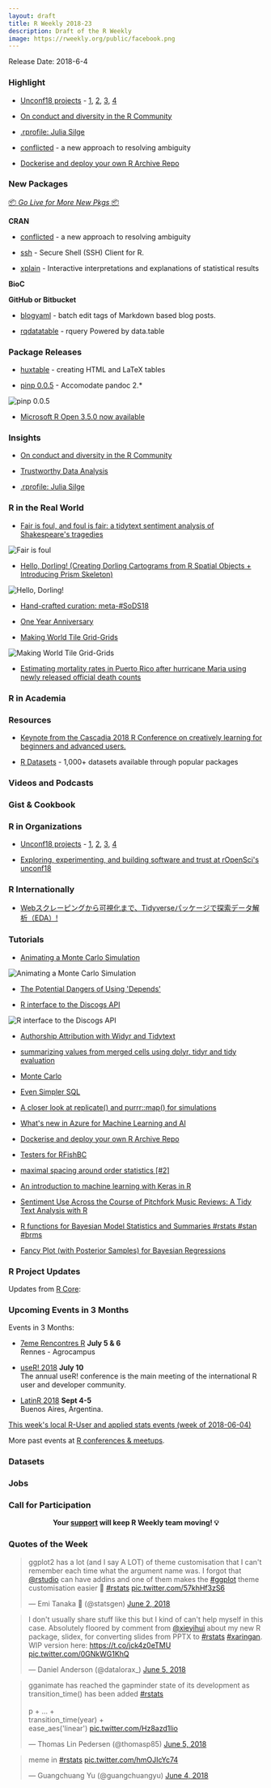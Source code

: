 ```yaml
---
layout: draft
title: R Weekly 2018-23
description: Draft of the R Weekly
image: https://rweekly.org/public/facebook.png
---
```


Release Date: 2018-6-4

###  Highlight

+ [Unconf18 projects](https://ropensci.org/blog/2018/06/08/unconf_recap_4/) - [1](https://ropensci.org/blog/2018/06/07/unconf_recap_1/), [2](https://ropensci.org/blog/2018/06/07/unconf_recap_2/), [3](https://ropensci.org/blog/2018/06/07/unconf_recap_3/), [4](https://ropensci.org/blog/2018/06/07/unconf_recap_4/)

+ [On conduct and diversity in the R Community](https://www.r-consortium.org/announcement/2018/06/07/on-conduct-and-diversity-in-the-r-community)

+ [.rprofile: Julia Silge](https://ropensci.org/blog/2018/06/08/rprofile-julia-silge/)

+ [conflicted](https://www.tidyverse.org/articles/2018/06/conflicted/) - a new approach to resolving ambiguity

+ [Dockerise and deploy your own R Archive Repo](https://rtask.thinkr.fr/blog/dockerise-and-deploy-your-own-r-archive-repo/)

###  New Packages

<p class="added-hostname"><a href="https://rweekly.org/live" target="_blank" class="externalLink">📦 <i>Go Live for More New Pkgs</i> 📦</a></p>

**CRAN**

+ [conflicted](https://www.tidyverse.org/articles/2018/06/conflicted/) - a new approach to resolving ambiguity

* [ssh](https://cran.r-project.org/web/packages/ssh/vignettes/intro.html) - Secure Shell (SSH) Client for R.

+ [xplain](https://topics-in-r.blogspot.com/2018/05/new-r-package-xplain-providing.html) - Interactive interpretations and explanations of statistical results

**BioC**


**GitHub or Bitbucket**

* [blogyaml](https://github.com/ropenscilabs/blogyaml) - batch edit tags of Markdown based blog posts.

+ [rqdatatable](http://www.win-vector.com/blog/2018/06/rqdatatable-rquery-powered-by-data-table/) - rquery Powered by data.table

### Package Releases

+ [huxtable](https://hughjonesd.github.io/huxtable/) -  creating HTML and LaTeX tables

+ [pinp 0.0.5](http://dirk.eddelbuettel.com/blog/2018/06/08#pinp_0.0.5) - Accomodate pandoc 2.*

![pinp 0.0.5](https://raw.githubusercontent.com/rweekly/image/master/2018/pinp.png)

+ [Microsoft R Open 3.5.0 now available](http://blog.revolutionanalytics.com/2018/06/microsoft-r-open-350-now-available.html)


### Insights

+ [On conduct and diversity in the R Community](https://www.r-consortium.org/announcement/2018/06/07/on-conduct-and-diversity-in-the-r-community)

+ [Trustworthy Data Analysis](https://simplystatistics.org/2018/06/04/trustworthy-data-analysis/)

+ [.rprofile: Julia Silge](https://ropensci.org/blog/2018/06/08/rprofile-julia-silge/)


### R in the Real World


+ [Fair is foul, and foul is fair: a tidytext sentiment analysis of Shakespeare's tragedies](https://peerchristensen.netlify.com/post/fair-is-foul-and-foul-is-fair-a-tidytext-entiment-analysis-of-shakespeare-s-tragedies/)

![Fair is foul](https://raw.githubusercontent.com/rweekly/image/master/2018/book-18.png)

+ [Hello, Dorling! (Creating Dorling Cartograms from R Spatial Objects + Introducing Prism Skeleton)](https://rud.is/b/2018/06/03/hello-dorling-creating-dorling-cartograms-from-r-spatial-objects-introducing-prism-skeleton/)

![Hello, Dorling!](https://raw.githubusercontent.com/rweekly/image/master/2018/dorling.png)

+ [Hand-crafted curation: meta-#SoDS18](https://maraaverick.rbind.io/2018/06/meta-sods18-a-call-to-curation/)


+ [One Year Anniversary](https://jessesadler.com/post/one-year-reflections/)

+ [Making World Tile Grid-Grids](https://rud.is/b/2018/06/07/making-world-tile-grid-grids/)

![Making World Tile Grid-Grids](https://raw.githubusercontent.com/rweekly/image/master/2018/chart2-1.png)

+ [Estimating mortality rates in Puerto Rico after hurricane Maria using newly released official death counts](https://simplystatistics.org/2018/06/08/a-first-look-at-recently-released-official-puerto-rico-death-count-data/)


###  R in Academia



###  Resources

+ [Keynote from the Cascadia 2018 R Conference on creatively learning for beginners and advanced users.](https://speakerdeck.com/apreshill/big-magic-with-r-creative-learning-beyond-fear)

+ [R Datasets](https://vincentarelbundock.github.io/Rdatasets/datasets.html) - 1,000+ datasets available through popular packages

###  Videos and Podcasts




### Gist & Cookbook




###  R in Organizations

+ [Unconf18 projects](https://ropensci.org/blog/2018/06/08/unconf_recap_4/) - [1](https://ropensci.org/blog/2018/06/07/unconf_recap_1/), [2](https://ropensci.org/blog/2018/06/07/unconf_recap_2/), [3](https://ropensci.org/blog/2018/06/07/unconf_recap_3/), [4](https://ropensci.org/blog/2018/06/07/unconf_recap_4/)


+ [Exploring, experimenting, and building software and trust at rOpenSci's unconf18](https://ropensci.org/blog/2018/06/05/unconf18/)

### R Internationally

+ [Webスクレーピングから可視化まで、Tidyverseパッケージで探索データ解析（EDA）!](https://ryo-n7.github.io/2018-06-07-global-peace-index-JP/)



###  Tutorials

+ [Animating a Monte Carlo Simulation](https://roh.engineering/post/animating-a-monte-carlo-simulation/)

![Animating a Monte Carlo Simulation](https://raw.githubusercontent.com/rweekly/image/master/2018/monte.gif)

+ [The Potential Dangers of Using 'Depends'](https://github.com/leeper/Depends)

+ [R interface to the Discogs API](https://ewen.io/2018/06/07/discogger-day-one/)

![R interface to the Discogs API](https://cdn.rawgit.com/rweekly/image/master/2018/discogger.svg)

<!--more-->

+ [Authorship Attribution with Widyr and Tidytext](http://kanishka.xyz/2018/my-first-few-open-source-contributions-authorship-attribution-of-the-federalist-papers/)

+ [summarizing values from merged cells using dplyr, tidyr and tidy evaluation](https://luisdva.github.io/rstats/unbreaking-vals/)

+ [Monte Carlo](https://rviews.rstudio.com/2018/06/05/monte-carlo/)


+ [Even Simpler SQL](https://www.johnmackintosh.com/2018-06-03-even-simpler-sql/)

+ [A closer look at replicate() and purrr::map() for simulations](https://aosmith.rbind.io/2018/06/05/a-closer-look-at-replicate-and-purrr/)


+ [What's new in Azure for Machine Learning and AI](http://blog.revolutionanalytics.com/2018/06/whats-new-in-azure-for-machine-learning-and-ai.html)

+ [Dockerise and deploy your own R Archive Repo](https://rtask.thinkr.fr/blog/dockerise-and-deploy-your-own-r-archive-repo/)

+ [Testers for RFishBC](http://derekogle.com/fishR/2018-06-07-RFishBC-Testers)

+ [maximal spacing around order statistics [#2]](https://xianblog.wordpress.com/2018/06/08/maximal-spacing-around-order-statistics-2/)

+ [An introduction to machine learning with Keras in R](https://theoreticalecology.wordpress.com/2018/06/06/an-introduction-to-machine-learning-with-keras-in-r/)

+ [Sentiment Use Across the Course of Pitchfork Music Reviews: A Tidy Text Analysis with R](https://methodmatters.blogspot.com/2018/06/sentiment-use-across-course-of.html)

+ [R functions for Bayesian Model Statistics and Summaries #rstats #stan #brms](https://strengejacke.wordpress.com/2018/06/06/r-functions-for-bayesian-model-statistics-and-summaries-rstats-stan-brms/)

+ [Fancy Plot (with Posterior Samples) for Bayesian Regressions](https://neuropsychology.github.io/psycho.R//2018/06/03/plot_bayesian_model.html)

<!--<div class="post-more-begin"></div><div class="post-more-end"></div>-->


###  R Project Updates

Updates from [R Core](http://developer.r-project.org/blosxom.cgi/R-devel/NEWS):




###  Upcoming Events in 3 Months

Events in 3 Months:

+ [7eme Rencontres R](https://r2018-rennes.sciencesconf.org/)  **July 5 & 6** <br />
Rennes - Agrocampus

+ [useR! 2018](https://user2018.r-project.org/) **July 10** <br />
The annual useR! conference is the main meeting of the international R user and developer community.

+ [LatinR 2018](http://latin-r.com/) **Sept 4-5** <br />
Buenos Aires, Argentina.

[This week's local R-User and applied stats events (week of 2018-06-04)](https://community.rstudio.com/t/upcoming-r-community-events-week-of-2018-06-04/9079)

More past events at [R conferences & meetups](https://conf.rweekly.org).

### Datasets




### Jobs




###  Call for Participation

<p class="hide-support added-hostname support-rweekly" style="text-align: center;font-weight: bold;">Your <a class="non-visited externalLink" href="https://www.patreon.com/rweekly" onclick="pas(this)">support</a> will keep R Weekly team moving! 💡</p>

###  Quotes of the Week

<blockquote class="twitter-tweet" data-lang="en"><p lang="en" dir="ltr">ggplot2 has a lot (and I say A LOT) of theme customisation that I can&#39;t remember each time what the argument name was. I forgot that <a href="https://twitter.com/rstudio?ref_src=twsrc%5Etfw">@rstudio</a> can have addins and one of them makes the <a href="https://twitter.com/hashtag/ggplot?src=hash&amp;ref_src=twsrc%5Etfw">#ggplot</a> theme customisation easier 🙂 <a href="https://twitter.com/hashtag/rstats?src=hash&amp;ref_src=twsrc%5Etfw">#rstats</a> <a href="https://t.co/57khHf3zS6">pic.twitter.com/57khHf3zS6</a></p>&mdash; Emi Tanaka 🌾 (@statsgen) <a href="https://twitter.com/statsgen/status/1002762682456367104?ref_src=twsrc%5Etfw">June 2, 2018</a></blockquote>


<blockquote class="twitter-tweet" data-lang="en"><p lang="en" dir="ltr">I don&#39;t usually share stuff like this but I kind of can&#39;t help myself in this case. Absolutely floored by comment from <a href="https://twitter.com/xieyihui?ref_src=twsrc%5Etfw">@xieyihui</a> about my new R package, slidex, for converting slides  from PPTX to <a href="https://twitter.com/hashtag/rstats?src=hash&amp;ref_src=twsrc%5Etfw">#rstats</a> <a href="https://twitter.com/hashtag/xaringan?src=hash&amp;ref_src=twsrc%5Etfw">#xaringan</a>. WIP version here: <a href="https://t.co/jck4z0eTMU">https://t.co/jck4z0eTMU</a> <a href="https://t.co/0GNkWG1KhQ">pic.twitter.com/0GNkWG1KhQ</a></p>&mdash; Daniel Anderson (@datalorax_) <a href="https://twitter.com/datalorax_/status/1003867459999285248?ref_src=twsrc%5Etfw">June 5, 2018</a></blockquote>


<blockquote class="twitter-tweet" data-lang="en"><p lang="en" dir="ltr">gganimate has reached the gapminder state of its development as transition_time() has been added <a href="https://twitter.com/hashtag/rstats?src=hash&amp;ref_src=twsrc%5Etfw">#rstats</a><br><br>p + ... +<br>  transition_time(year) + <br>  ease_aes(&#39;linear&#39;) <a href="https://t.co/Hz8azd1lio">pic.twitter.com/Hz8azd1lio</a></p>&mdash; Thomas Lin Pedersen (@thomasp85) <a href="https://twitter.com/thomasp85/status/1004068316611260416?ref_src=twsrc%5Etfw">June 5, 2018</a></blockquote>

<blockquote class="twitter-tweet" data-lang="en"><p lang="en" dir="ltr">meme in <a href="https://twitter.com/hashtag/rstats?src=hash&amp;ref_src=twsrc%5Etfw">#rstats</a> <a href="https://t.co/hmOJIcYc74">pic.twitter.com/hmOJIcYc74</a></p>&mdash; Guangchuang Yu (@guangchuangyu) <a href="https://twitter.com/guangchuangyu/status/1003549886267121664?ref_src=twsrc%5Etfw">June 4, 2018</a></blockquote>

